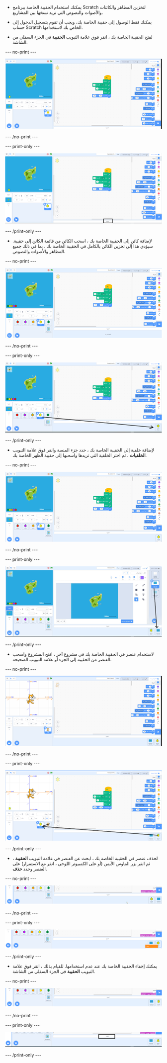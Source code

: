 - يمكنك استخدام الحقيبة الخاصة ببرنامج Scratch لتخزين المظاهر والكائنات والأصوات والنصوص التي تريد نسخها بين المشاريع.

- يمكنك فقط الوصول إلى حقيبة الخاصة بك، ويجب أن تقوم بتسجيل الدخول إلى حساب Scratch الخاص بك لاستخدامها.

- لفتح الحقيبة الخاصة بك ، انقر فوق علامة التبويب **الحقيبة** في الجزء السفلي من الشاشة.

--- no-print ---

![يؤدي النقر فوق علامة التبويب الحقيبة الموجودة أسفل منطقة الرمز مباشرة إلى فتح الحقيبة.](images/open-backpack.gif)

--- /no-print ---

--- print-only ---

![محرر Scratch الكامل، مع تمييز علامة التبويب الحقيبة.](images/open-backpack.png)

--- /print-only ---

- لإضافة كائن إلى الحقيبة الخاصة بك ، اسحب الكائن من قائمة الكائن إلى حقيبة. سيؤدي هذا إلى تخزين الكائن بالكامل في الحقيبة الخاصة بك ، بما في ذلك جميع المظاهر والأصوات والنصوص.

--- no-print ---

![سحب كائن سلحفاة ٢ من قائمة الكائن إلى الحقيبة لإضافته.](images/add-sprite.gif)

--- /no-print ---

--- print-only ---

![محرر Scratch الكامل،مع سهم من كائن Turtle 2 في قائمة كائن، إلى حقيبة الظهر.](images/add-sprite.png)

--- /print-only ---

- لإضافة خلفية إلى الحقيبة الخاصة بك ، حدد جزء المنصة وانقر فوق علامة التبويب **الخلفيات** ، ثم اختر الخلفية التي تريدها واسحبها إلى حقيبة الظهر الخاصة بك.

--- no-print ---

![سحب خلفية جزيرة من علامة التبويب الخلفيات إلى الحقيبة.](images/add-backdrop.gif)

--- /no-print ---

--- print-only ---

![محرر Scratch الكامل، مع سهم من الخلفية في علامة التبويب الخلفيات، إلى الحقيبة.](images/add-backdrop.png)

--- /print-only ---

- لاستخدام عنصر في الحقيبة الخاصة بك في مشروع آخر ، افتح المشروع واسحب العنصر من الحقيبة إلى الجزء أو علامة التبويب الصحيحة.

--- no-print ---

![سحب كائن السلحفاة ٢ إلى قائمة كائن ، وخلفية الجزيرة إلى جزء المنصة ، في مشروع جديد.](images/new-project.gif)

--- /no-print ---

--- print-only ---

![محرر Scratch الكامل ،مع سهم من كائن Turtle 2 في قائمة كائن، إلى حقيبة الظهر.](images/new-project.png)

--- /print-only ---

- لحذف عنصر في الحقيبة الخاصة بك ، ابحث عن العنصر في علامة التبويب **الحقيبة** ، ثم انقر بزر الماوس الأيمن (أو على الكمبيوتر اللوحي ، انقر مع الاستمرار) على العنصر وحدد **حذف**.

--- no-print ---

![النقر بزر الماوس الأيمن على كائن سلحفاة ٢ في الحقيبة ، ثم تحديد "حذف" لحذفه.](images/delete-items.gif)

--- /no-print ---

--- print-only ---

![علامة التبويب لحقيبة ، مع خيار "حذف" متاح لكائن سلحفاة ٢ بعد النقر بزر الماوس الأيمن على الكائن.](images/delete-items.png)

--- /print-only ---

- يمكنك إخفاء الحقيبة الخاصة بك عند عدم استخدامها. للقيام بذلك ، انقر فوق علامة التبويب **الحقيبة** في الجزء السفلي من الشاشة.

--- no-print ---

![النقر فوق علامة التبويب "حقيبة الظهر" المستخدمة لفتح حقيبة الظهر ، لإخفاء حقيبة الظهر.](images/hide-backpack.gif)

--- /no-print ---

--- print-only ---

![تمييز علامة التبويب الحقيبة.](images/hide-backpack.png)

--- /print-only ---
